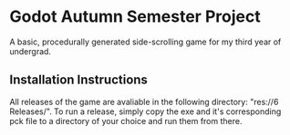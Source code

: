 # Godot Autumn Semester Project

A basic, procedurally generated side-scrolling game for my third year of undergrad.

## Installation Instructions

All releases of the game are avaliable in the following directory: "res://6 Releases/".
To run a release, simply copy the exe and it's corresponding pck file to a directory of your choice and run them from there.